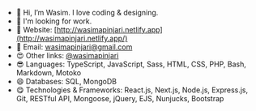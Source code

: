 - 👋 Hi, I’m Wasim. I love coding & designing.
- 💞️ I'm looking for work.
- 👀 Website: [http://wasimapinjari.netlify.app](http://wasimapinjari.netlify.app/)
- 📧 Email: wasimapinjari@gmail.com
- 😍 Other links: [@wasimapinjari](https://wasimapinjari.bio.link)
- 😎 Languages: TypeScript, JavaScript, Sass, HTML, CSS, PHP, Bash, Markdown, Motoko
- 😄 Databases: SQL, MongoDB
- 😋 Technologies & Frameworks: React.js, Next.js, Node.js, Express.js, Git, RESTful API, Mongoose, jQuery, 
EJS, Nunjucks, Bootstrap
 
<!---
wasimapinjari/wasimapinjari is a ✨ special ✨ repository because its `README.md` (this file) appears on your GitHub profile.
You can click the Preview link to take a look at your changes.
--->
